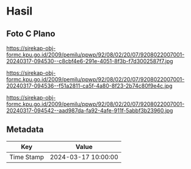 # Hasil

## Foto C Plano

https://sirekap-obj-formc.kpu.go.id/2009/pemilu/ppwp/92/08/02/20/07/9208022007001-20240317-094530--c8cbf4e6-291e-4051-8f3b-f7d3002587f7.jpg

https://sirekap-obj-formc.kpu.go.id/2009/pemilu/ppwp/92/08/02/20/07/9208022007001-20240317-094536--f51a2811-ca5f-4a80-8f23-2b74c80f9e4c.jpg

https://sirekap-obj-formc.kpu.go.id/2009/pemilu/ppwp/92/08/02/20/07/9208022007001-20240317-094542--aad987da-fa92-4afe-911f-5abbf3b23960.jpg


## Metadata

| Key        | Value               |
| ---------- | ------------------- |
| Time Stamp | 2024-03-17 10:00:00 |



